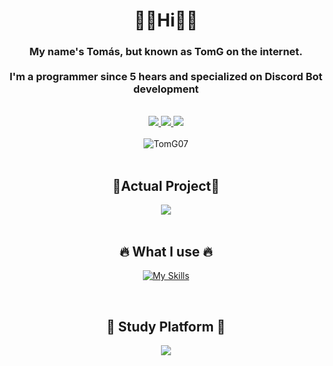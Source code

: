 <h1 align="center">👋🏻Hi👋🏻</h1>
<h3 align="center">My name's Tomás, but known as TomG on the internet.<br><br>I'm a programmer since 5 hears and specialized on Discord Bot development</h2>

<br>

 <div align="center">
    <a href="https://discord.com/users/541030181616222218">
        <img src="https://img.shields.io/badge/Discord-7289DA?style=for-the-badge&logo=discord&logoColor=white"/>
    </a>
    <a href="https://www.instagram.com/_.fraza0._/">
        <img src="https://img.shields.io/badge/Instagram-E4405F?style=for-the-badge&logo=instagram&logoColor=white"/>
    </a>
    <a href="https://x.com/tomfraza0">
        <img src="https://img.shields.io/badge/Twitter-1DA1F2?style=for-the-badge&logo=twitter&logoColor=white"/>
    </a>
</div>

<br>

<div>
  <div align="center">
  <img src="https://github-widgetbox.vercel.app/api/profile?username=TomG07&data=followers,repositories,stars,commits&theme=darkmode&align=center" alt="TomG07"/>
</div>

<br>

<h2 align="center">🧪Actual Project🧪</h2>

<div align="center">
   <a href="https://top.gg/bot/1259903986493030501">
     <img src="https://top.gg/api/widget/1259903986493030501.svg">
   </a>
</div>

<br>

<h2 align="center">🔥 What I use 🔥</h2>
<p align="center">
    <a href="https://github.com/TomG07/">
       <img align="center" src="https://skillicons.dev/icons?i=arduino,bash,css,discord,bots,discordjs,express,figma,git,github,heroku,html,js,md,mongodb,mysql,netlify,nodejs,npm,ps,postman,powershell,stackoverflow,ts,vercel,vscode,windows&theme=dark&perline=9"alt="My Skills"/> 
    </a>
</p>
<br>

<h2 align="center">🚀 Study Platform 🚀</h2>
<div align="center">
    <img src="https://img.shields.io/badge/Udemy-EC5252?style=for-the-badge&logo=Udemy&logoColor=white"/>
</div>
